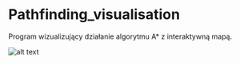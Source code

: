 # Pathfinding_visualisation
Program wizualizujący działanie algorytmu A* z interaktywną mapą.


![alt text](https://i.imgur.com/w8JREh6.png)
